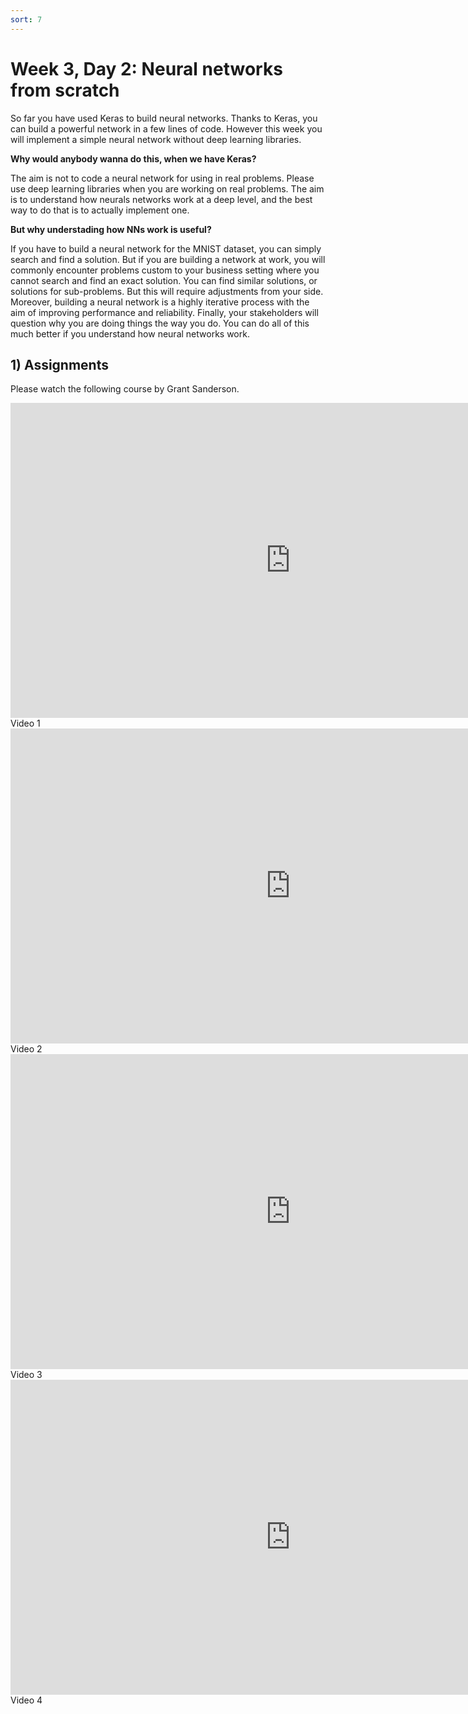 ```yaml
---
sort: 7
---
```


# Week 3, Day 2: Neural networks from scratch

So far you have used Keras to build neural networks. Thanks to Keras, you can build a powerful network in a few lines of code. However this week you will
implement a simple neural network without deep learning libraries.

**Why would anybody wanna do this, when we have Keras?**

The aim is not to code a neural network for using in real problems. Please use deep learning libraries when you are working on real problems. The aim is to understand how neurals networks work at a deep level, and the best way to do that is to actually implement one.

**But why understading how NNs work is useful?**

If you have to build a neural network for the MNIST dataset, you can simply search and find a solution. But if you are building a network at work, you will
commonly encounter problems custom to your business setting where you cannot search and find an exact solution.
You can find similar solutions, or solutions for sub-problems. But this will require adjustments from your side.
Moreover, building a neural network is a highly iterative process with the aim of improving performance and reliability.
Finally, your stakeholders will question why you are doing things the way you do. You can do all of this much better if you understand how neural networks work.

## 1) Assignments

Please watch the following course by Grant Sanderson.

<iframe width="896" height="504" src="https://www.youtube-nocookie.com/embed/aircAruvnKk" title="YouTube video player" frameborder="0" allow="accelerometer; autoplay; clipboard-write; encrypted-media; gyroscope; picture-in-picture" allowfullscreen></iframe>
Video 1

<iframe width="896" height="504" src="https://www.youtube-nocookie.com/embed/IHZwWFHWa-w" title="YouTube video player" frameborder="0" allow="accelerometer; autoplay; clipboard-write; encrypted-media; gyroscope; picture-in-picture" allowfullscreen></iframe>
Video 2

<iframe width="896" height="504" src="https://www.youtube-nocookie.com/embed/Ilg3gGewQ5U" title="YouTube video player" frameborder="0" allow="accelerometer; autoplay; clipboard-write; encrypted-media; gyroscope; picture-in-picture" allowfullscreen></iframe>
Video 3

<iframe width="896" height="504" src="https://www.youtube-nocookie.com/embed/tIeHLnjs5U8" title="YouTube video player" frameborder="0" allow="accelerometer; autoplay; clipboard-write; encrypted-media; gyroscope; picture-in-picture" allowfullscreen></iframe>
Video 4
